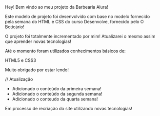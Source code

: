 Hey! Bem vindo ao meu projeto da Barbearia Alura!

Este modelo de projeto foi desenvolvido com base no modelo fornecido pela semana do HTML e CSS do curso Desenvolve, fornecido pelo O Boticário!

O projeto foi totalmente incrementado por mim!
Atualizarei o mesmo assim que aprender novas tecnologias!

Até o momento foram utilizados conhecimentos básicos de:

HTML5 e CSS3

Muito obrigado por estar lendo!

// Atualização

- Adicionado o conteúdo da primeira semana!
- Adicionado o conteúdo da segunda semana!
- Adicionado o conteudo da quarta semana!

Em processo de recriação do site utilizando novas tecnologias!
